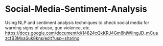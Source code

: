# Social-Media-Sentiment-Analysis
Using NLP and sentiment analysis techniques to check social media for warning signs of abuse, gun violence, etc.
https://docs.google.com/document/d/14824cQkKRJ4Gm8hjWIIngJD_mCuazcfB3MxaSuk8kns/edit?usp=sharing
